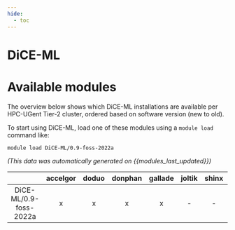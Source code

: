```yaml
---
hide:
  - toc
---
```


DiCE-ML
=======

# Available modules


The overview below shows which DiCE-ML installations are available per HPC-UGent Tier-2 cluster, ordered based on software version (new to old).

To start using DiCE-ML, load one of these modules using a `module load` command like:

```shell
module load DiCE-ML/0.9-foss-2022a
```

*(This data was automatically generated on {{modules_last_updated}})*  

| |accelgor|doduo|donphan|gallade|joltik|shinx|skitty|
| :---: | :---: | :---: | :---: | :---: | :---: | :---: | :---: |
|DiCE-ML/0.9-foss-2022a|x|x|x|x|-|-|-|
